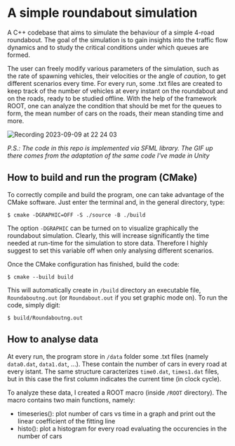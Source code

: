 # A simple roundabout simulation

A C++ codebase that aims to simulate the behaviour of a simple 4-road roundabout. The goal of the simulation is to gain insights 
into the traffic flow dynamics and to study the critical conditions under which queues are formed. 

The user can freely modify various parameters of the simulation, such as the rate of spawning vehicles, their velocities or
the angle of _caution_, to get different scenarios every time. For every run, some .txt files are created to keep track of 
the number of vehicles at every instant on the roundabout and on the roads, ready to be studied offline.
With the help of the framework ROOT, one can analyze the condition that should be met for the queues to form, the mean number of cars on the roads, their mean standing time and more.


![Recording 2023-09-09 at 22 24 03](https://github.com/lorenzorizzi17/RoundaboutAnalysis/assets/102590961/be589bbe-5217-461d-b71d-651df605f64e)

_P.S.: The code in this repo is implemented via SFML library. The GIF up there comes from the adaptation of the same code I've made in Unity_

## How to build and run the program (CMake)
To correctly compile and build the program, one can take advantage of the CMake software. Just enter the terminal and, in the general directory, type:

`$ cmake -DGRAPHIC=OFF -S ./source -B ./build `

The option `-DGRAPHIC` can be turned on to visualize graphically the roundabout simulation. Clearly, this will increase significantly the time needed at run-time for the simulation to store data. Therefore I highly suggest to set this variable off when only analysing different scenarios.

Once the CMake configuration has finished, build the code:

`$ cmake --build build`

This will automatically create in `/build` directory an executable file, `Roundaboutng.out` (or `Roundabout.out` if you set graphic mode on). To run the code, simply digit:

`$ build/Roundaboutng.out`

## How to analyse data
At every run, the program store in `/data` folder some .txt files (namely `data0.dat`, `data1.dat`, ...). These contain the number of cars in every road at every istant. The same structure caracterizes `time0.dat`, `times1.dat` files, but in this case the first column indicates the current time (in clock cycle).

To analyze these data, I created a ROOT macro (inside `/ROOT` directory). The macro contains two main functions, namely:
* timeseries(): plot number of cars vs time in a graph and print out the linear coefficient of the fitting line
* histo(): plot a histogram for every road evaluating the occurencies in the number of cars